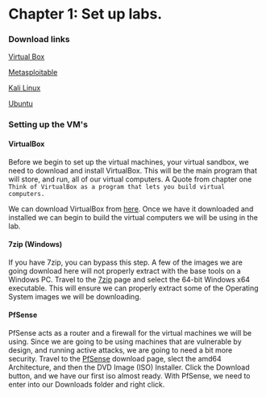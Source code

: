 # Chapter 1: Set up labs.

### Download links



[Virtual Box](https://www.virtualbox.org/wiki/Downloads)



[Metasploitable](https://sourceforge.net/projects/metasploitable/)

[Kali Linux](https://kali.org/get-kali/#kali-virtual-machines)

[Ubuntu](https://ubuntu.com/)



### Setting up the VM's

#### VirtualBox

Before we begin to set up the virtual machines, your virtual sandbox, we need to download and install VirtualBox. This will be the main program that will store, and run, all of our virtual computers. A Quote from chapter one `Think of VirtualBox as a program that lets you build virtual computers.`

We can download VirtualBox from [here](https://www.virtualbox.org/wiki/Downloads). Once we have it downloaded and installed we can begin to build the virtual computers we will be using in the lab.

#### 7zip (Windows)

If you have 7zip, you can bypass this step. A few of the images we are going download here will not properly extract with the base tools on a Windows PC. Travel to the [7zip](https://7zip.org/download.html) page and select the 64-bit Windows x64 executable. This will ensure we can properly extract some of the Operating System images we will be downloading.

#### PfSense

PfSense acts as a router and a firewall for the virtual machines we will be using. Since we are going to be using machines that are vulnerable by design, and running active attacks, we are going to need a bit more security. Travel to the [PfSense](https://www.pfsense.org/download/) download page, slect the amd64 Architecture, and then the DVD Image (ISO) Installer. Click the Download button, and we have our first iso almost ready. With PfSense, we need to enter into our Downloads folder and right click. 